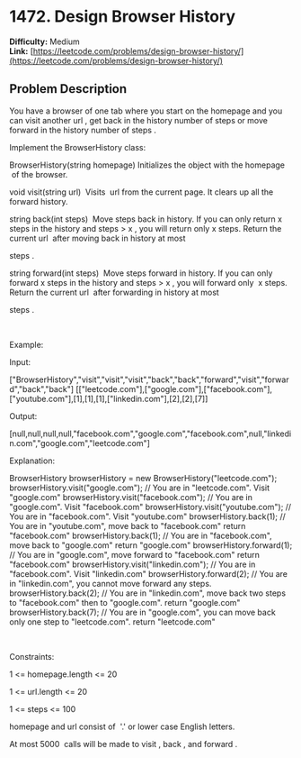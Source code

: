 # 1472. Design Browser History

**Difficulty:** Medium  
**Link:** [https://leetcode.com/problems/design-browser-history/](https://leetcode.com/problems/design-browser-history/)

## Problem Description

You have a 
browser
 of one tab where you start on the 
homepage
 and you can visit another 
url
, get back in the history number of 
steps
 or move forward in the history number of 
steps
.


Implement the 
BrowserHistory
 class:




BrowserHistory(string homepage)
 Initializes the object with the 
homepage
 of the browser.


void visit(string url)
 Visits 
url
 from the current page. It clears up all the forward history.


string back(int steps)
 Move 
steps
 back in history. If you can only return 
x
 steps in the history and 
steps > x
, you will return only 
x
 steps. Return the current 
url
 after moving back in history 
at most
 
steps
.


string forward(int steps)
 Move 
steps
 forward in history. If you can only forward 
x
 steps in the history and 
steps > x
, you will forward only 
x
 steps. Return the current 
url
 after forwarding in history 
at most
 
steps
.




 


Example:




Input:

["BrowserHistory","visit","visit","visit","back","back","forward","visit","forward","back","back"]
[["leetcode.com"],["google.com"],["facebook.com"],["youtube.com"],[1],[1],[1],["linkedin.com"],[2],[2],[7]]

Output:

[null,null,null,null,"facebook.com","google.com","facebook.com",null,"linkedin.com","google.com","leetcode.com"]


Explanation:

BrowserHistory browserHistory = new BrowserHistory("leetcode.com");
browserHistory.visit("google.com");       // You are in "leetcode.com". Visit "google.com"
browserHistory.visit("facebook.com");     // You are in "google.com". Visit "facebook.com"
browserHistory.visit("youtube.com");      // You are in "facebook.com". Visit "youtube.com"
browserHistory.back(1);                   // You are in "youtube.com", move back to "facebook.com" return "facebook.com"
browserHistory.back(1);                   // You are in "facebook.com", move back to "google.com" return "google.com"
browserHistory.forward(1);                // You are in "google.com", move forward to "facebook.com" return "facebook.com"
browserHistory.visit("linkedin.com");     // You are in "facebook.com". Visit "linkedin.com"
browserHistory.forward(2);                // You are in "linkedin.com", you cannot move forward any steps.
browserHistory.back(2);                   // You are in "linkedin.com", move back two steps to "facebook.com" then to "google.com". return "google.com"
browserHistory.back(7);                   // You are in "google.com", you can move back only one step to "leetcode.com". return "leetcode.com"



 


Constraints:




1 <= homepage.length <= 20


1 <= url.length <= 20


1 <= steps <= 100


homepage
 and 
url
 consist of  '.' or lower case English letters.


At most 
5000
 calls will be made to 
visit
, 
back
, and 
forward
.




